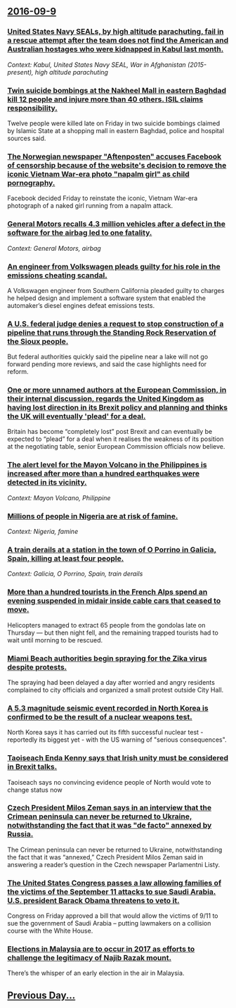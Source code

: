 ## [2016-09-9](/news/2016/09/9/index.md)

### [United States Navy SEALs, by high altitude parachuting, fail in a rescue attempt after the team does not find the American and Australian hostages who were kidnapped in Kabul last month. ](/news/2016/09/9/united-states-navy-seals-by-high-altitude-parachuting-fail-in-a-rescue-attempt-after-the-team-does-not-find-the-american-and-australian-ho.md)
_Context: Kabul, United States Navy SEAL, War in Afghanistan (2015-present), high altitude parachuting_

### [Twin suicide bombings at the Nakheel Mall in eastern Baghdad kill 12 people and injure more than 40 others. ISIL claims responsibility. ](/news/2016/09/9/twin-suicide-bombings-at-the-nakheel-mall-in-eastern-baghdad-kill-12-people-and-injure-more-than-40-others-isil-claims-responsibility.md)
Twelve people were killed late on Friday in two suicide bombings claimed by Islamic State at a shopping mall in eastern Baghdad, police and hospital sources said.

### [The Norwegian newspaper "Aftenposten" accuses Facebook of censorship because of the website's decision to remove the iconic Vietnam War-era photo "napalm girl" as child pornography. ](/news/2016/09/9/the-norwegian-newspaper-aftenposten-accuses-facebook-of-censorship-because-of-the-website-s-decision-to-remove-the-iconic-vietnam-waraer.md)
Facebook decided Friday to reinstate the iconic, Vietnam War-era photograph of a naked girl running from a napalm attack. 

### [General Motors recalls 4.3 million vehicles after a defect in the software for the airbag led to one fatality. ](/news/2016/09/9/general-motors-recalls-4-3-million-vehicles-after-a-defect-in-the-software-for-the-airbag-led-to-one-fatality.md)
_Context: General Motors, airbag_

### [An engineer from Volkswagen pleads guilty for his role in the emissions cheating scandal. ](/news/2016/09/9/an-engineer-from-volkswagen-pleads-guilty-for-his-role-in-the-emissions-cheating-scandal.md)
A Volkswagen engineer from Southern California pleaded guilty to charges he helped design and implement a software system that enabled the automaker’s diesel engines defeat emissions tests.

### [A U.S. federal judge denies a request to stop construction of a pipeline that runs through the Standing Rock Reservation of the Sioux people. ](/news/2016/09/9/a-u-s-federal-judge-denies-a-request-to-stop-construction-of-a-pipeline-that-runs-through-the-standing-rock-reservation-of-the-sioux-people.md)
But federal authorities quickly said the pipeline near a lake will not go forward pending more reviews, and said the case highlights need for reform.

### [One or more unnamed authors at the European Commission, in their internal discussion, regards the United Kingdom as having lost direction in its Brexit policy and planning and thinks the UK will eventually 'plead' for a deal. ](/news/2016/09/9/one-or-more-unnamed-authors-at-the-european-commission-in-their-internal-discussion-regards-the-united-kingdom-as-having-lost-direction-in.md)
Britain has become &ldquo;completely lost&rdquo; post Brexit and can eventually be expected to &ldquo;plead&rdquo; for a deal when it realises the weakness of its position at the negotiating table, senior European Commission officials now believe.

### [The alert level for the Mayon Volcano in the Philippines is increased after more than a hundred earthquakes were detected in its vicinity. ](/news/2016/09/9/the-alert-level-for-the-mayon-volcano-in-the-philippines-is-increased-after-more-than-a-hundred-earthquakes-were-detected-in-its-vicinity.md)
_Context: Mayon Volcano, Philippine_

### [Millions of people in Nigeria are at risk of famine. ](/news/2016/09/9/millions-of-people-in-nigeria-are-at-risk-of-famine.md)
_Context: Nigeria, famine_

### [A train derails at a station in the town of O Porrino in Galicia, Spain, killing at least four people. ](/news/2016/09/9/a-train-derails-at-a-station-in-the-town-of-o-porria-o-in-galicia-spain-killing-at-least-four-people.md)
_Context: Galicia, O Porrino, Spain, train derails_

### [More than a hundred tourists in the French Alps spend an evening suspended in midair inside cable cars that ceased to move. ](/news/2016/09/9/more-than-a-hundred-tourists-in-the-french-alps-spend-an-evening-suspended-in-midair-inside-cable-cars-that-ceased-to-move.md)
Helicopters managed to extract 65 people from the gondolas late on Thursday — but then night fell, and the remaining trapped tourists had to wait until morning to be rescued.

### [Miami Beach authorities begin spraying for the Zika virus despite protests. ](/news/2016/09/9/miami-beach-authorities-begin-spraying-for-the-zika-virus-despite-protests.md)
The spraying had been delayed a day after worried and angry residents complained to city officials and organized a small protest outside City Hall.

### [A 5.3 magnitude seismic event recorded in North Korea is confirmed to be the result of a nuclear weapons test. ](/news/2016/09/9/a-5-3-magnitude-seismic-event-recorded-in-north-korea-is-confirmed-to-be-the-result-of-a-nuclear-weapons-test.md)
North Korea says it has carried out its fifth successful nuclear test - reportedly its biggest yet - with the US warning of &quot;serious consequences&quot;.

### [Taoiseach Enda Kenny says that Irish unity must be considered in Brexit talks. ](/news/2016/09/9/taoiseach-enda-kenny-says-that-irish-unity-must-be-considered-in-brexit-talks.md)
Taoiseach says no convincing evidence people of North would vote to change status now 

### [Czech President Milos Zeman says in an interview that the Crimean peninsula can never be returned to Ukraine, notwithstanding the fact that it was "de facto" annexed by Russia. ](/news/2016/09/9/czech-president-milos-zeman-says-in-an-interview-that-the-crimean-peninsula-can-never-be-returned-to-ukraine-notwithstanding-the-fact-that.md)
The Crimean peninsula can never be returned to Ukraine, notwithstanding the fact that it was “annexed,” Czech President Milos Zeman said in answering a reader’s question in the Czech newspaper Parlamentni Listy.

### [The United States Congress passes a law allowing families of the victims of the September 11 attacks to sue Saudi Arabia. U.S. president Barack Obama threatens to veto it. ](/news/2016/09/9/the-united-states-congress-passes-a-law-allowing-families-of-the-victims-of-the-september-11-attacks-to-sue-saudi-arabia-u-s-president-bar.md)
Congress on Friday approved a bill that would allow the victims of 9/11 to sue the government of Saudi Arabia – putting lawmakers on a collision course with the White House.

### [Elections in Malaysia are to occur in 2017 as efforts to challenge the legitimacy of Najib Razak mount. ](/news/2016/09/9/elections-in-malaysia-are-to-occur-in-2017-as-efforts-to-challenge-the-legitimacy-of-najib-razak-mount.md)
There’s the whisper of an early election in the air in Malaysia.

## [Previous Day...](/news/2016/09/8/index.md)


